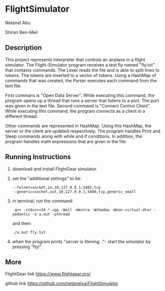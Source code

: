# FlightSimulator
Netanel Abu

Shiran Ben-Meir


## Description
This project represents interpreter that controls an airplane in a flight simulator. 
The Flight-Simulator program receives a text fly named "fly.txt" that contains commands.
The Lexer reads the file and is able to split lines to tokens. The tokens are inserted to a vector of tokens. Using a HashMap of commands that was created, the Parser executes each command from the text file.

First commans is "Open Data Server". While executing this command, the program opens up a thread that runs a server that listens to a port. The port was given in the text file.
Second command is "Connect Control Client". While executing this command, the program connects as a client in  a different thread. 

Other commands are represented in HashMap. Using this HashMap, the server or the client are updated respectively.
The program handles Print and Sleep commands along with while and if conditions. In addition, the program handles math expressions that are given in the file.


## Running Instructions
1. download and install ‫‪FlightGear‬‬ simulator.
2. set the "additional settings" to be:

       --telnet=socket,in,10,127.0.0.1,5402,tcp
       --generic=socket,out,10,127.0.0.1,5400,tcp,generic_small
3. in terminal, run the command:
     
        g++ -std=c++14 *.cpp -Wall -Wextra -Wshadow -Wnon-virtual-dtor -pedantic -o a.out -pthread
   and then:
       
       ./a.out fly.txt
       
4. when the program prints "server is litening..."- start the simulator by pressing "fly!".


## More
FlightGear link https://www.flightgear.org/

github link https://github.com/netanelxa/FlightSimulator

